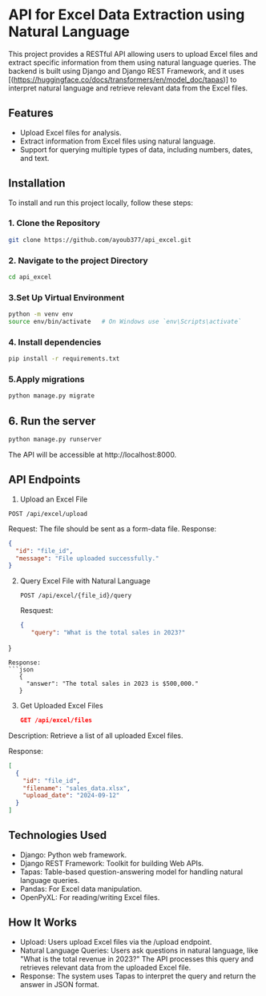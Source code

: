 # API for Excel Data Extraction using Natural Language
This project provides a RESTful API allowing users to upload Excel files and extract specific information from them using natural language queries. The backend is built using Django and Django REST Framework, and it uses [(https://huggingface.co/docs/transformers/en/model_doc/tapas)] to interpret natural language and retrieve relevant data from the Excel files.

## Features
  - Upload Excel files for analysis.
  - Extract information from Excel files using natural language.
  - Support for querying multiple types of data, including numbers, dates, and text.

## Installation

To install and run this project locally, follow these steps:

### 1. Clone the Repository

```bash
git clone https://github.com/ayoub377/api_excel.git
```
### 2. Navigate to the project Directory
```bash
cd api_excel
```
### 3.Set Up Virtual Environment
```bash
python -m venv env
source env/bin/activate   # On Windows use `env\Scripts\activate`
```
### 4. Install dependencies
```bash
pip install -r requirements.txt
```
### 5.Apply migrations
```bash
python manage.py migrate
```
## 6. Run the server

```bash
python manage.py runserver
```
The API will be accessible at http://localhost:8000.

## API Endpoints

1. Upload an Excel File
  ```http
POST /api/excel/upload
```
Request: The file should be sent as a form-data file.
Response:
```json
{
  "id": "file_id",
  "message": "File uploaded successfully."
}
```
2. Query Excel File with Natural Language
   ```http
   POST /api/excel/{file_id}/query
   ```
   Resquest:
   ```json
   {
      "query": "What is the total sales in 2023?"
  }
   ```
Response:
```json
      {
        "answer": "The total sales in 2023 is $500,000."
      }
```
3. Get Uploaded Excel Files
    ```json
    GET /api/excel/files
    ```
Description: Retrieve a list of all uploaded Excel files.

Response:
```json
[
  {
    "id": "file_id",
    "filename": "sales_data.xlsx",
    "upload_date": "2024-09-12"
  }
]
```

## Technologies Used
   - Django: Python web framework.
   - Django REST Framework: Toolkit for building Web APIs.
   - Tapas: Table-based question-answering model for handling natural language queries.
   - Pandas: For Excel data manipulation.
   - OpenPyXL: For reading/writing Excel files.

## How It Works

   - Upload: Users upload Excel files via the /upload endpoint.
   - Natural Language Queries: Users ask questions in natural language, like "What is the total revenue in 2023?" The API processes this query and retrieves relevant data from the uploaded Excel file.
   - Response: The system uses Tapas to interpret the query and return the answer in JSON format.



